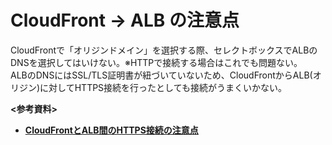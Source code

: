 
# CloudFront → ALB の注意点
CloudFrontで「オリジンドメイン」を選択する際、セレクトボックスでALBのDNSを選択してはいけない。※HTTPで接続する場合はこれでも問題ない。  
ALBのDNSにはSSL/TLS証明書が紐づいていないため、CloudFrontからALB(オリジン)に対してHTTPS接続を行ったとしても接続がうまくいかない。

**<参考資料>**  
- [**CloudFrontとALB間のHTTPS接続の注意点**](https://zenn.dev/devcamp/articles/f488e3d22ff63e)
